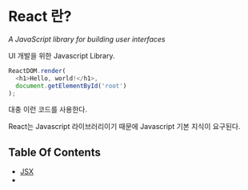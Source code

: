 # React 란?

*A JavaScript library for building user interfaces*

UI 개발을 위한 Javascript Library.

```javascript
ReactDOM.render(
  <h1>Hello, world!</h1>,
  document.getElementById('root')
);
```
대충 이런 코드를 사용한다.

React는 Javascript 라이브러리이기 때문에 Javascript 기본 지식이 요구된다.

## Table Of Contents

- [JSX](./01.intruducing-jsx.html)
- ​
